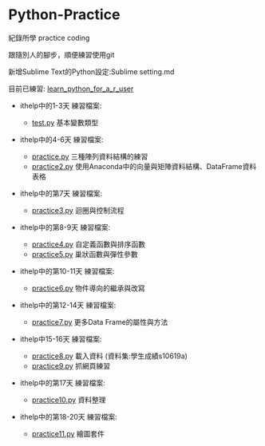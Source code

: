 ﻿# Python-Practice
紀錄所學 practice coding

跟隨別人的腳步，順便練習使用git

新增Sublime Text的Python設定:Sublime setting.md

目前已練習:
[learn_python_for_a_r_user](https://github.com/yaojenkuo/learn_python_for_a_r_user)

+ ithelp中的1-3天 練習檔案:
	+ [test.py](https://github.com/issa1106/Python-Practice/blob/master/test.py) 基本變數類型

+ ithelp中的4-6天 練習檔案:
	+ [practice.py](https://github.com/issa1106/Python-Practice/blob/master/practice.py) 三種陣列資料結構的練習
	+ [practice2.py](https://github.com/issa1106/Python-Practice/blob/master/practice2.py) 使用Anaconda中的向量與矩陣資料結構、DataFrame資料表格

+ ithelp中的第7天 練習檔案:
	+ [practice3.py](https://github.com/issa1106/Python-Practice/blob/master/practice3.py) 迴圈與控制流程

+ ithelp中的第8-9天 練習檔案:
	+ [practice4.py](https://github.com/issa1106/Python-Practice/blob/master/practice4.py) 自定義函數與排序函數
	+ [practice5.py](https://github.com/issa1106/Python-Practice/blob/master/practice5.py) 巢狀函數與彈性參數

+ ithelp中的第10-11天 練習檔案:
	+ [practice6.py](https://github.com/issa1106/Python-Practice/blob/master/practice6.py) 物件導向的繼承與改寫

+ ithelp中的第12-14天 練習檔案:
	+ [practice7.py](https://github.com/issa1106/Python-Practice/blob/master/practice7.py) 更多Data Frame的屬性與方法

+ ithelp中15-16天 練習檔案:
	+ [practice8.py](https://github.com/issa1106/Python-Practice/blob/master/practice8.py) 載入資料 (資料集:學生成績s10619a)
	+ [practice9.py](https://github.com/issa1106/Python-Practice/blob/master/practice9.py) 抓網頁練習

+ ithelp中的第17天 練習檔案:
	+ [practice10.py](https://github.com/issa1106/Python-Practice/blob/master/practice10.py) 資料整理

+ ithelp中的第18-20天 練習檔案:
	+ [practice11.py](https://github.com/issa1106/Python-Practice/blob/master/practice11.py) 繪圖套件

